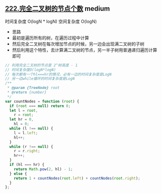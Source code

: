 ## [222.完全二叉树的节点个数](https://leetcode.cn/problems/count-complete-tree-nodes/) <Badge type="warning">medium</Badge>

时间复杂度 O(logN * logN)
空间复杂度 O(logN)

- 思路
- 最初是遍历所有的树，在遍历过程中计算
- 然后完全二叉树在每次增加节点的时候，另一边会出现满二叉树的子树
- 然后利用这个特性，去计算满二叉树的节点，另一半子树用普通递归遍历计算即可

```js
// 利用完全二叉树的节点是 2^树高度 - 1
// 时间复杂度O(logN*logN)
// 每次都有一个hl===hr的情况，必有一边的时间复杂度是LogN
// 另一边while循环的时间复杂度是LogN
/**
 * @param {TreeNode} root
 * @return {number}
 */
var countNodes = function (root) {
  if (root === null) return 0;
  let l = root,
    r = root;
  let hr = 0,
    hl = 0;
  while (l !== null) {
    l = l.left;
    hl++;
  }
  while (r !== null) {
    r = r.right;
    hr++;
  }
  if (hl === hr) {
    return Math.pow(2, hl) - 1;
  } else {
    return 1 + countNodes(root.left) + countNodes(root.right);
  }
};
```

